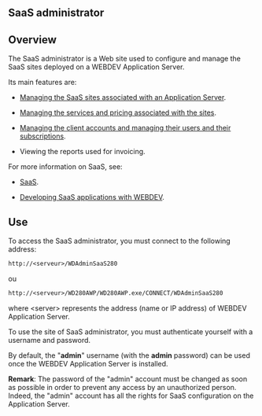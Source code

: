 
## SaaS administrator
			



## Overview
<a name="overview_ELTTEXTE000094"></a>
The SaaS administrator is a Web site used to configure and manage the SaaS sites deployed on a WEBDEV Application Server.

Its main features are:

- [Managing the SaaS sites associated with an Application Server](../SaaSAdminWeb/1600003.md).

- [Managing the services and pricing associated with the sites](../SaaSAdminWeb/1600006.md).

- [Managing the client accounts and managing their users and their subscriptions](../SaaSAdminWeb/1600005.md).

- Viewing the reports used for invoicing.




For more information on SaaS, see:

- [SaaS](../WDLang3/9500213.md).

- [Developing SaaS applications with WEBDEV](../WDLang3/9500214.md).








## Use
<a name="use_ELTTEXTE000118"></a>
To access the SaaS administrator, you must connect to the following address:


```txt
http://<serveur>/WDAdminSaaS280
```
ou


```txt
http://<serveur>/WD280AWP/WD280AWP.exe/CONNECT/WDAdminSaaS280
```


where &lt;server&gt; represents the address (name or IP address) of WEBDEV Application Server.

To use the site of SaaS administrator, you must authenticate yourself with a username and password.

By default, the "**admin**" username (with the **admin** password) can be used once the WEBDEV Application Server is installed.

**Remark**: The password of the "admin" account must be changed as soon as possible in order to prevent any access by an unauthorized person. Indeed, the "admin" account has all the rights for SaaS configuration on the Application Server.


